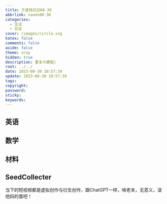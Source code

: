 ```yaml
---
title: 子虚栈日记08-30
abbrlink: sands08-30
categories:
  - 生活
  - 日志
cover: /images/circle.svg
katex: false
comments: false
aside: false
theme: xray
hidden: true
description: 重复の螺旋|
root: ../../
date: 2023-08-30 10:57:39
update: 2023-08-30 10:57:39
tags:
copyright:
password:
sticky:
keywords:
---
```

## 英语

## 数学

## 材料


## SeedCollecter
当下的短视频都是虚拟创作与衍生创作，跟ChatGPT一样，啃老本，无意义，滚他妈的蛋吧！